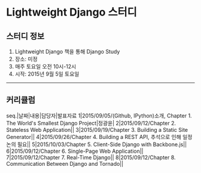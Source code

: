 # Lightweight Django 스터디

## 스터디 정보

1. Lightweight Django 책을 통해 Django Study
2. 장소: 미정
3. 매주 토요일 오전 10시-12시
4. 시작: 2015년 9월 5일 토요일

---

## 커리큘럼

seq.|날짜|내용|담당자|발표자료
1|2015/09/05/(Github, IPython)소개, Chapter 1. The World's Smallest Django Project|정광윤|
2|2015/09/12/Chapter 2. Stateless Web Application||
3|2015/09/19/Chapter 3. Building a Static Site Generator||
4|2015/09/26/Chapter 4. Building a REST API, 추석으로 인해 일정 논의 필요||
5|2015/10/03/Chapter 5. Client-Side Django with Backbone.js||
6|2015/09/12/Chapter 6. Single-Page Web Application||
7|2015/09/12/Chapter 7. Real-Time Django||
8|2015/09/12/Chapter 8. Communication Between Django and Tornado||
